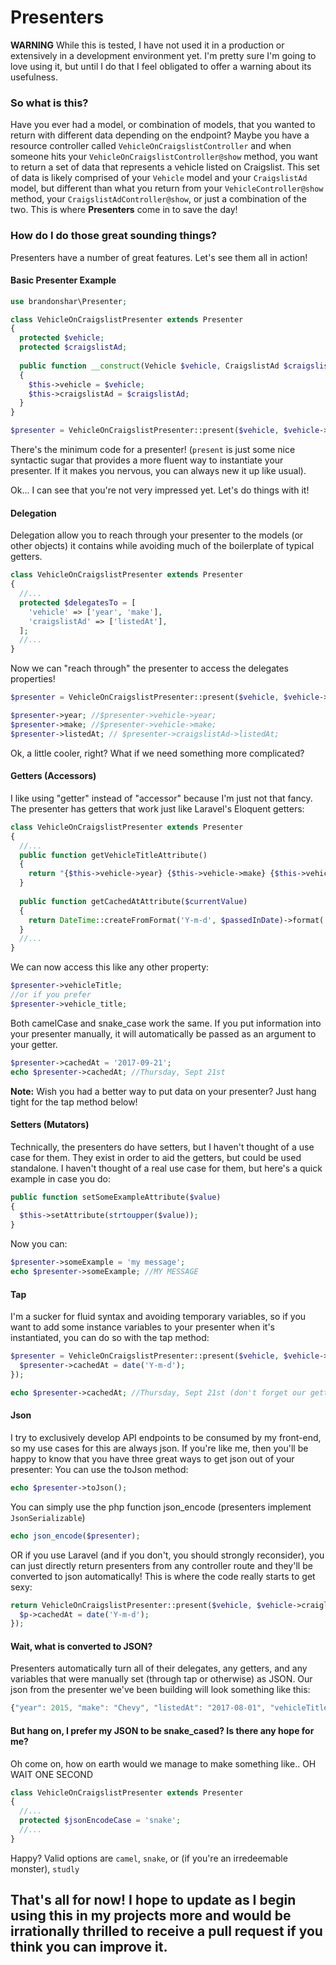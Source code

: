 # Presenters

**WARNING** While this is tested, I have not used it in a production or extensively in a development environment yet. I'm pretty sure I'm going to love using it, but until I do that I feel obligated to offer a warning about its usefulness. 

### So what is this?
Have you ever had a model, or combination of models, that you wanted to return with different data depending on the endpoint? Maybe you have a resource controller called `VehicleOnCraigslistController` and when someone hits your `VehicleOnCraigslistController@show` method, you want to return a set of data that represents a vehicle listed on Craigslist. This set of data is likely comprised of your `Vehicle` model and your `CraigslistAd` model, but different than what you return from your `VehicleController@show` method, your `CraigslistAdController@show`, or just a combination of the two. This is where **Presenters** come in to save the day!

### How do I do those great sounding things?
Presenters have a number of great features. Let's see them all in action!

#### Basic Presenter Example
```php
use brandonshar\Presenter;

class VehicleOnCraigslistPresenter extends Presenter 
{
  protected $vehicle;
  protected $craigslistAd;
  
  public function __construct(Vehicle $vehicle, CraigslistAd $craigslistAd)
  {
    $this->vehicle = $vehicle;
    $this->craigslistAd = $craigslistAd;
  }
}

$presenter = VehicleOnCraigslistPresenter::present($vehicle, $vehicle->craiglistAd);
```
There's the minimum code for a presenter! (`present` is just some nice syntactic sugar that provides a more fluent way to instantiate your presenter. If it makes you nervous, you can always new it up like usual).

Ok... I can see that you're not very impressed yet. Let's do things with it!
#### Delegation
Delegation allow you to reach through your presenter to the models (or other objects) it contains while avoiding much of the boilerplate of typical getters.
```php
class VehicleOnCraigslistPresenter extends Presenter
{
  //...
  protected $delegatesTo = [
    'vehicle' => ['year', 'make'],
    'craigslistAd' => ['listedAt'],
  ];
  //...
}
```
Now we can "reach through" the presenter to access the delegates properties!
```php
$presenter = VehicleOnCraigslistPresenter::present($vehicle, $vehicle->craiglistAd);

$presenter->year; //$presenter->vehicle->year;
$presenter->make; //$presenter->vehicle->make;
$presenter->listedAt; // $presenter->craigslistAd->listedAt;
```
Ok, a little cooler, right? What if we need something more complicated?
#### Getters (Accessors)
I like using "getter" instead of "accessor" because I'm just not that fancy. The presenter has getters that work just like Laravel's Eloquent getters:
```php
class VehicleOnCraigslistPresenter extends Presenter
{
  //...
  public function getVehicleTitleAttribute()
  {
    return "{$this->vehicle->year} {$this->vehicle->make} {$this->vehicle->model}";
  }
  
  public function getCachedAtAttribute($currentValue)
  {
    return DateTime::createFromFormat('Y-m-d', $passedInDate)->format('l, M jS');
  }
  //...
}
```
We can now access this like any other property:
```php
$presenter->vehicleTitle;
//or if you prefer
$presenter->vehicle_title;
```
Both camelCase and snake_case work the same.
If you put information into your presenter manually, it will automatically be passed as an argument to your getter. 
```php
$presenter->cachedAt = '2017-09-21';
echo $presenter->cachedAt; //Thursday, Sept 21st
```
**Note:** Wish you had a better way to put data on your presenter? Just hang tight for the tap method below!

#### Setters (Mutators)
Technically, the presenters do have setters, but I haven't thought of a use case for them. They exist in order to aid the getters, but could be used standalone. I haven't thought of a real use case for them, but here's a quick example in case you do:
```php
public function setSomeExampleAttribute($value)
{
  $this->setAttribute(strtoupper($value));
}
```
Now you can:
```php
$presenter->someExample = 'my message';
echo $presenter->someExample; //MY MESSAGE
```
#### Tap
I'm a sucker for fluid syntax and avoiding temporary variables, so if you want to add some instance variables to your presenter when it's instantiated, you can do so with the tap method:
```php
$presenter = VehicleOnCraigslistPresenter::present($vehicle, $vehicle->craiglistAd)->tap(function ($presenter) {
  $presenter->cachedAt = date('Y-m-d');
});

echo $presenter->cachedAt; //Thursday, Sept 21st (don't forget our getter from above)
```
#### Json
I try to exclusively develop API endpoints to be consumed by my front-end, so my use cases for this are always json. If you're like me, then you'll be happy to know that you have three great ways to get json out of your presenter:
You can use the toJson method:
```php
echo $presenter->toJson();
```
You can simply use the php function json_encode (presenters implement `JsonSerializable`)
```php
echo json_encode($presenter);
```
OR if you use Laravel (and if you don't, you should strongly reconsider), you can just directly return presenters from any controller route and they'll be converted to json automatically! 
This is where the code really starts to get sexy:
```php
return VehicleOnCraigslistPresenter::present($vehicle, $vehicle->craiglistAd)->tap(function ($p) {
  $p->cachedAt = date('Y-m-d');
});
```

#### Wait, what is converted to JSON?
Presenters automatically turn all of their delegates, any getters, and any variables that were manually set (through tap or otherwise) as JSON.
Our json from the presenter we've been building will look something like this:
```javascript
{"year": 2015, "make": "Chevy", "listedAt": "2017-08-01", "vehicleTitle": "2015 Chevy Volt", "cachedAt": "Thursday, Sept 21st", "someExample": "MY MESSAGE"}
```

#### But hang on, I prefer my JSON to be snake_cased? Is there any hope for me?
Oh come on, how on earth would we manage to make something like.. OH WAIT ONE SECOND
```php
class VehicleOnCraigslistPresenter extends Presenter
{
  //...
  protected $jsonEncodeCase = 'snake';
  //...
}
```
Happy? Valid options are `camel`, `snake`, or (if you're an irredeemable monster), `studly`

## That's all for now! I hope to update as I begin using this in my projects more and would be irrationally thrilled to receive a pull request if you think you can improve it. 

